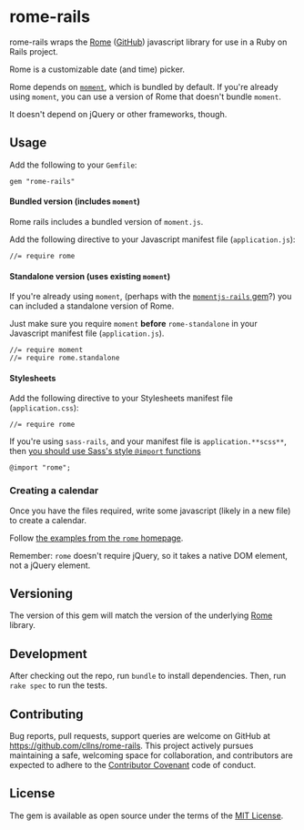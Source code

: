 # rome-rails

rome-rails wraps the
[Rome](https://bevacqua.github.io/rome/)
([GitHub](https://github.com/bevacqua/rome))
javascript library for use in a Ruby on Rails project.

Rome is a customizable date (and time) picker.

Rome depends on [`moment`](http://momentjs.com/),
which is bundled by default.
If you're already using `moment`,
you can use a version of Rome that doesn't bundle `moment`.

It doesn't depend on jQuery or other frameworks, though.

## Usage

Add the following to your `Gemfile`:

    gem "rome-rails"


#### Bundled version (includes `moment`)

Rome rails includes a bundled version of `moment.js`.

Add the following directive to your Javascript manifest file (`application.js`):

    //= require rome


#### Standalone version (uses existing `moment`)

If you're already using `moment`,
(perhaps with the
[`momentjs-rails` gem](https://github.com/derekprior/momentjs-rails)?)
you can included a standalone version of Rome.

Just make sure you require `moment` **before** `rome-standalone`
in your Javascript manifest file (`application.js`).

    //= require moment
    //= require rome.standalone


#### Stylesheets

Add the following directive to your Stylesheets manifest file (`application.css`):

    //= require rome

If you're using `sass-rails`, and your manifest file is `application.**scss**`,
then [you should use Sass's style `@import` functions](https://github.com/rails/sass-rails#important-note)

    @import "rome";
    
### Creating a calendar

Once you have the files required, 
write some javascript (likely in a new file) to create a calendar.

Follow [the examples from the `rome` homepage](http://bevacqua.github.io/rome/). 

Remember: `rome` doesn't require jQuery, so it takes a native DOM element, not a jQuery element.

## Versioning

The version of this gem will match the version of the underlying
[Rome](https://github.com/bevacqua/rome) library.

## Development

After checking out the repo, run `bundle` to install dependencies.
Then, run `rake spec` to run the tests.

## Contributing

Bug reports, pull requests, support queries are welcome
on GitHub at https://github.com/cllns/rome-rails.
This project actively pursues maintaining a safe,
welcoming space for collaboration,
and contributors are expected to adhere to the
[Contributor Covenant](contributor-covenant.org) code of conduct.


## License

The gem is available as open source under the terms of the
[MIT License](http://opensource.org/licenses/MIT).

